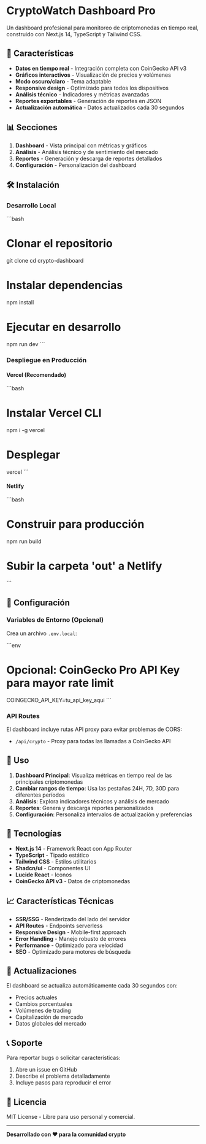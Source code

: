 # CryptoWatch Dashboard Pro

Un dashboard profesional para monitoreo de criptomonedas en tiempo real, construido con Next.js 14, TypeScript y Tailwind CSS.

## 🚀 Características

- **Datos en tiempo real** - Integración completa con CoinGecko API v3
- **Gráficos interactivos** - Visualización de precios y volúmenes
- **Modo oscuro/claro** - Tema adaptable
- **Responsive design** - Optimizado para todos los dispositivos
- **Análisis técnico** - Indicadores y métricas avanzadas
- **Reportes exportables** - Generación de reportes en JSON
- **Actualización automática** - Datos actualizados cada 30 segundos

## 📊 Secciones

1. **Dashboard** - Vista principal con métricas y gráficos
2. **Análisis** - Análisis técnico y de sentimiento del mercado
3. **Reportes** - Generación y descarga de reportes detallados
4. **Configuración** - Personalización del dashboard

## 🛠️ Instalación

### Desarrollo Local

\`\`\`bash
# Clonar el repositorio
git clone <tu-repositorio>
cd crypto-dashboard

# Instalar dependencias
npm install

# Ejecutar en desarrollo
npm run dev
\`\`\`

### Despliegue en Producción

#### Vercel (Recomendado)
\`\`\`bash
# Instalar Vercel CLI
npm i -g vercel

# Desplegar
vercel
\`\`\`

#### Netlify
\`\`\`bash
# Construir para producción
npm run build

# Subir la carpeta 'out' a Netlify
\`\`\`

## 🔧 Configuración

### Variables de Entorno (Opcional)

Crea un archivo `.env.local`:

\`\`\`env
# Opcional: CoinGecko Pro API Key para mayor rate limit
COINGECKO_API_KEY=tu_api_key_aqui
\`\`\`

### API Routes

El dashboard incluye rutas API proxy para evitar problemas de CORS:

- `/api/crypto` - Proxy para todas las llamadas a CoinGecko API

## 📱 Uso

1. **Dashboard Principal**: Visualiza métricas en tiempo real de las principales criptomonedas
2. **Cambiar rangos de tiempo**: Usa las pestañas 24H, 7D, 30D para diferentes períodos
3. **Análisis**: Explora indicadores técnicos y análisis de mercado
4. **Reportes**: Genera y descarga reportes personalizados
5. **Configuración**: Personaliza intervalos de actualización y preferencias

## 🎨 Tecnologías

- **Next.js 14** - Framework React con App Router
- **TypeScript** - Tipado estático
- **Tailwind CSS** - Estilos utilitarios
- **Shadcn/ui** - Componentes UI
- **Lucide React** - Iconos
- **CoinGecko API v3** - Datos de criptomonedas

## 📈 Características Técnicas

- **SSR/SSG** - Renderizado del lado del servidor
- **API Routes** - Endpoints serverless
- **Responsive Design** - Mobile-first approach
- **Error Handling** - Manejo robusto de errores
- **Performance** - Optimizado para velocidad
- **SEO** - Optimizado para motores de búsqueda

## 🔄 Actualizaciones

El dashboard se actualiza automáticamente cada 30 segundos con:
- Precios actuales
- Cambios porcentuales
- Volúmenes de trading
- Capitalización de mercado
- Datos globales del mercado

## 📞 Soporte

Para reportar bugs o solicitar características:
1. Abre un issue en GitHub
2. Describe el problema detalladamente
3. Incluye pasos para reproducir el error

## 📄 Licencia

MIT License - Libre para uso personal y comercial.

---

**Desarrollado con ❤️ para la comunidad crypto**
